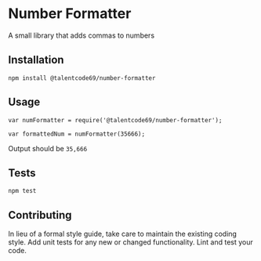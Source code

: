 Number Formatter
=========

A small library that adds commas to numbers

## Installation

  `npm install @talentcode69/number-formatter`

## Usage

    var numFormatter = require('@talentcode69/number-formatter');

    var formattedNum = numFormatter(35666);
  
  
  Output should be `35,666`


## Tests

  `npm test`

## Contributing

In lieu of a formal style guide, take care to maintain the existing coding style. Add unit tests for any new or changed functionality. Lint and test your code.
